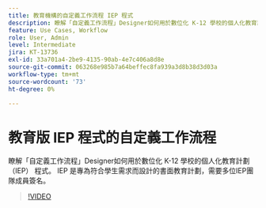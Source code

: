 ```yaml
---
title: 教育機構的自定義工作流程 IEP 程式
description: 瞭解「自定義工作流程」Designer如何用於數位化 K-12 學校的個人化教育計劃 （IEP） 程式
feature: Use Cases, Workflow
role: User, Admin
level: Intermediate
jira: KT-13736
exl-id: 33a701a4-2be9-4135-90ab-4e7c406a8d8e
source-git-commit: 063268e985b7a64beffec8fa939a3d8b38d3d03a
workflow-type: tm+mt
source-wordcount: '73'
ht-degree: 0%

---
```


# 教育版 IEP 程式的自定義工作流程

瞭解「自定義工作流程」Designer如何用於數位化 K-12 學校的個人化教育計劃 （IEP） 程式。 IEP 是專為符合學生需求而設計的書面教育計劃，需要多位IEP團隊成員簽名。

>[!VIDEO](https://video.tv.adobe.com/v/3422174?quality=12&learn=on&hidetitle=true)
